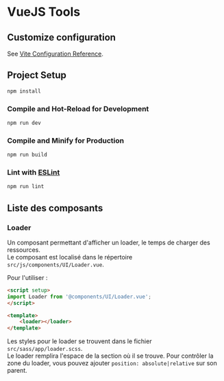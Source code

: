 # VueJS Tools

## Customize configuration

See [Vite Configuration Reference](https://vitejs.dev/config/).

## Project Setup

```sh
npm install
```

### Compile and Hot-Reload for Development

```sh
npm run dev
```

### Compile and Minify for Production

```sh
npm run build
```

### Lint with [ESLint](https://eslint.org/)

```sh
npm run lint
```

## Liste des composants

### Loader

Un composant permettant d'afficher un loader, le temps de charger des ressources.  
Le composant est localisé dans le répertoire `src/js/components/UI/Loader.vue`.

Pour l'utiliser :

```html
<script setup>
import Loader from '@components/UI/Loader.vue';
</script>

<template>
    <loader></loader>
</template>
```

Les styles pour le loader se trouvent dans le fichier `src/sass/app/loader.scss`.  
Le loader remplira l'espace de la section où il se trouve. Pour contrôler
la zone du loader, vous pouvez ajouter `position: absolute|relative` sur son parent.
